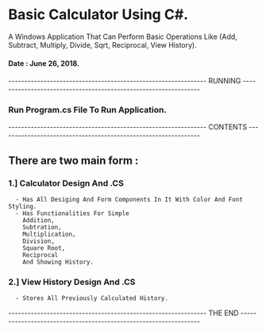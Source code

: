 # Basic Calculator Using C#.
A Windows Application 
              That Can Perform Basic Operations Like
              (Add, Subtract, Multiply, Divide, Sqrt, Reciprocal, View History).
#### Date      : June 26, 2018.
-------------------------------------------------------------- RUNNING ----------------------------------------------------------------

### Run Program.cs File To Run Application.

-------------------------------------------------------------- CONTENTS ---------------------------------------------------------------
## There are two main form :

### 1.] Calculator Design And .CS
      - Has All Desiging And Form Components In It With Color And Font Styling.
      - Has Functionalities For Simple
        Addition,
        Subtration,
        Multiplication,
        Division,
        Square Root,
        Reciprocal
        And Showing History.
        
### 2.] View History Design And .CS
      - Stores All Previously Calculated History.
      
-------------------------------------------------------------- THE END -----------------------------------------------------------------
